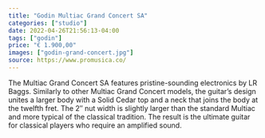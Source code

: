 ```yaml
---
title: "Godin Multiac Grand Concert SA"
categories: ["studio"]
date: 2022-04-26T21:56:13-04:00
tags: ["godin"]
price: "€ 1.900,00"
images: ["godin-grand-concert.jpg"]
source: https://www.promusica.co/
---
```


The Multiac Grand Concert SA features pristine-sounding electronics by LR Baggs. Similarly to other Multiac Grand Concert models, the guitar’s design unites a larger body with a Solid Cedar top and a neck that joins the body at the twelfth fret. The 2″ nut width is slightly larger than the standard Multiac and more typical of the classical tradition. The result is the ultimate guitar for classical players who require an amplified sound.
